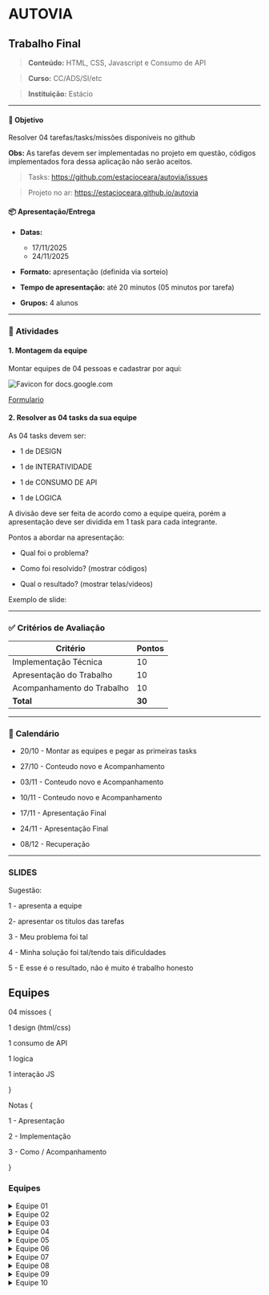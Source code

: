 # AUTOVIA

## Trabalho Final

> **Conteúdo:** HTML, CSS, Javascript e Consumo de API

> **Curso:** CC/ADS/SI/etc

> **Instituição:** Estácio


---

#### 🎯 Objetivo

Resolver 04 tarefas/tasks/missões disponiveis no github

**Obs:** As tarefas devem ser implementadas no projeto em questão, códigos implementados fora dessa aplicação não serão aceitos.

  

> Tasks: https://github.com/estacioceara/autovia/issues

> Projeto no ar: https://estacioceara.github.io/autovia

  

#### 📦 Apresentação/Entrega

  

- **Datas:** 
    - 17/11/2025
    - 24/11/2025

- **Formato:** apresentação (definida via sorteio)

- **Tempo de apresentação:** até 20 minutos (05 minutos por tarefa)

- **Grupos:** 4 alunos

  
---

  

### 📌 Atividades

  

#### 1. Montagem da equipe

Montar equipes de 04 pessoas e cadastrar por aqui:

![Favicon for docs.google.com](https://www.google.com/s2/favicons?domain=docs.google.com&sz=32)

  

[Formulario](https://forms.gle/VbiJuC1LoAbmgP879)

  

#### 2. Resolver as 04 tasks da sua equipe

As 04 tasks devem ser:

- 1 de DESIGN

- 1 de INTERATIVIDADE

- 1 de CONSUMO DE API

- 1 de LOGICA

  

A divisão deve ser feita de acordo como a equipe queira, porém a apresentação deve ser dividida em 1 task para cada integrante.

  

Pontos a abordar na apresentação:

- Qual foi o problema?

- Como foi resolvido? (mostrar códigos)

- Qual o resultado? (mostrar telas/videos)

Exemplo de slide:
  

---

  

### ✅ Critérios de Avaliação

  

| Critério | Pontos |
| -------------------------- | ------ |
| Implementação Técnica | 10 |
| Apresentação do Trabalho | 10 |
| Acompanhamento do Trabalho | 10 |
| **Total** | **30** |

  

---

  
  

### 📅 Calendário

  

- 20/10 - Montar as equipes e pegar as primeiras tasks

- 27/10 - Conteudo novo e Acompanhamento

- 03/11 - Conteudo novo e Acompanhamento

- 10/11 - Conteudo novo e Acompanhamento

- 17/11 - Apresentação Final

- 24/11 - Apresentação Final

- 08/12 - Recuperação

  

---

  

### SLIDES

  

Sugestão:

  

1 - apresenta a equipe

2- apresentar os titulos das tarefas

  

3 - Meu problema foi tal

4 - Minha solução foi tal/tendo tais dificuldades

5 - E esse é o resultado, não é muito é trabalho honesto

  

## Equipes

  

04 missoes {

1 design (html/css)

1 consumo de API

1 logica

1 interação JS

}

  

Notas {

1 - Apresentação

2 - Implementação

3 - Como / Acompanhamento

}

  

  

### Equipes

  
<details>
<summary>Equipe 01</summary>
<ul>
<li>Diego de Castro Sousa - 202504090177</li>
<li>Douglas de Castro Sousa - 202508237938</li>
<li>Paulo Camilo da Silva Viana - 202403732531</li>
<li>Thiago Dias Vasconcelos - 202503291608</li>
</ul>
</details>

<details>
<summary>Equipe 02</summary>
<ul>
<li>Widley Cunha Sousa - 202502509121</li>
<li>Samuel Vitor Batista Maciel - 202502271735</li>
<li>Arthur Bruno - 202503806357</li>
<li>Deivid Kenedy - 202502339658</li>
</ul>
</details>

<details>
<summary>Equipe 03</summary>
<ul>
<li>Thales Bezerra Farias - 202503584869</li>
<li>Endryw Vieira de Oliveira - 202502215411</li>
<li>Marcelo Mendes Brito - 202502380071</li>
<li>Breno Almeida Barros - 202503567697</li>
</ul>
</details>

<details>
<summary>Equipe 04</summary>
<ul>
<li>Raimundo Roberto Silva Vale - 202502242417</li>
<li>Andrew Pereira de Sousa - 202503289336</li>
<li>James do Nascimento Rodrigues - 202502352786</li>
<li>Ronaldy Brandão Rufino - 202502216751</li>
</ul>
</details>

<details>
<summary>Equipe 05</summary>
<ul>
<li>Ruan Riquelme de Almeida Pereira da Silva - 202502216886</li>
<li>Erbete Waslley da Silva Pontes - 202502380321</li>
<li>João Victor dos Santos Lima - 202502321058</li>
<li>Pedro José da Silva Ribeiro Albano - 202502525176</li>
</ul>
</details>

<details>
<summary>Equipe 06</summary>
<ul>
<li>Samir Jefferson Silva Fechine - 202502535619</li>
<li>Cauã França Justino - 202504263721</li>
<li>Ítalo Sávio - 202302338721</li>
<li>Karla Letícia Galvão - 202408175558</li>
</ul>
</details>

<details>
<summary>Equipe 07</summary>
<ul>
<li>Josefa Helaíne Quintino Lavor Andrade - 202502247133</li>
<li>Andrey Ricardo de Souza Ramos - 202508322137</li>
<li>Ana Beatriz Martins Tavares - 202502425685</li>
<li>Pedro Henrique Santos de Freitas - 202503112207</li>
</ul>
</details>

<details>
<summary>Equipe 08</summary>
<ul>
<li>Luísa Lara Araújo da Silva - 202504081241</li>
<li>Vitor Alexandre Pinheiro da Silva - 202503723851</li>
<li>Rubens Nogueira Teles Filho - 202503073929</li>
<li>Antonio Peterson Romoaldo da Silva - 202503846278</li>
</ul>
</details>

<details>
<summary>Equipe 09</summary>
<ul>
<li>Maria Eduarda Alves Guimarães - 202508268469</li>
<li>Kevin Soares da Silva - 202502244941</li>
<li>Melquisedeque Costa dos Santos - 202508648954</li>
<li>Filipe Alves Marinho - 202502508689</li>
</ul>
</details>

<details>
<summary>Equipe 10</summary>
<ul>
<li>Cauã Oliveira Rodrigues - 202505066831</li>
<li>Antônia Rayka Maria de Freitas Pinho - 202502808321</li>
<li>Lucas de Alencar Alcântara - 202502339291</li>
<li>Sammy Ruan Ribeiro Nogueira - 202502296053</li>
</ul>
</details>
